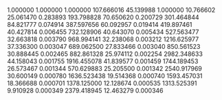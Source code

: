 1.000000	1.000000	1.000000
107.666016	45.139988	1.000000
10.766602	25.061470	0.283893
193.798828	70.650620	0.200729
301.464844	84.821777	0.074914
387.597656	60.092957	0.019414
419.897461	40.427814	0.006455
732.128906	40.643070	0.005434
527.563477	32.663818	0.003790
968.994141	32.238068	0.003212
1216.625977	37.336300	0.003047
689.062500	27.833466	0.003040
850.561523	30.888445	0.002465
882.861328	25.974112	0.002254
2982.348633	44.158043	0.001755
1916.455078	41.839577	0.001459
1744.189453	26.573467	0.001344
570.629883	25.205500	0.001342
2540.917969	30.600149	0.000780
1636.523438	19.514368	0.000740
1593.457031	18.366688	0.000701
1378.125000	12.128674	0.000535
1313.525391	9.910928	0.000349
2379.418945	12.463279	0.000346
